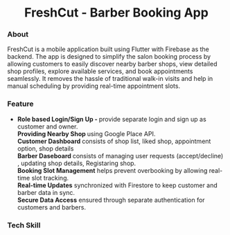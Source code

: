 <h1 align="center"> FreshCut - Barber Booking App </h1>

<h3> About </h3>
FreshCut is a mobile application built using Flutter with Firebase as the backend. The app is designed to simplify the salon booking process by allowing customers to easily discover nearby barber shops, view detailed shop profiles, explore available services, and book appointments seamlessly. It removes the hassle of traditional walk-in visits and help in manual scheduling by providing real-time appointment slots.

<h3> Feature </h3>
<ul>
<li><b> Role based Login/Sign Up - </b> provide separate login and sign up as customer and owner.</li>
<b> Providing Nearby Shop </b> using Google Place API.<br>
<b> Customer Dashboard </b> consists of shop list, liked shop, appointment option, shop details<br>
<b> Barber Daseboard </b> consists of managing user requests (accept/decline) , updating shop details, Registaring shop.<br> 
<b> Booking Slot Management</b> helps prevent overbooking by allowing real-time slot tracking.<br>
<b> Real-time Updates</b> synchronized with Firestore to keep customer and barber data in sync.<br>
<b> Secure Data Access</b> ensured through separate authentication for customers and barbers.<br>
</ul>

<h3> Tech Skill</h3>

